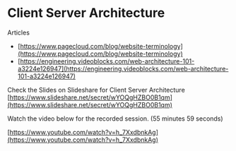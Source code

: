 # Client Server Architecture

Articles
- [https://www.pagecloud.com/blog/website-terminology](https://www.pagecloud.com/blog/website-terminology)
- [https://engineering.videoblocks.com/web-architecture-101-a3224e126947](https://engineering.videoblocks.com/web-architecture-101-a3224e126947)

Check the Slides on Slideshare for Client Server Architecture [https://www.slideshare.net/secret/wYOQgHZBO0B1qm](https://www.slideshare.net/secret/wYOQgHZBO0B1qm)

Watch the video below for the recorded session. (55 minutes 59 seconds)

[https://www.youtube.com/watch?v=h_7XxdbnkAg](https://www.youtube.com/watch?v=h_7XxdbnkAg)
